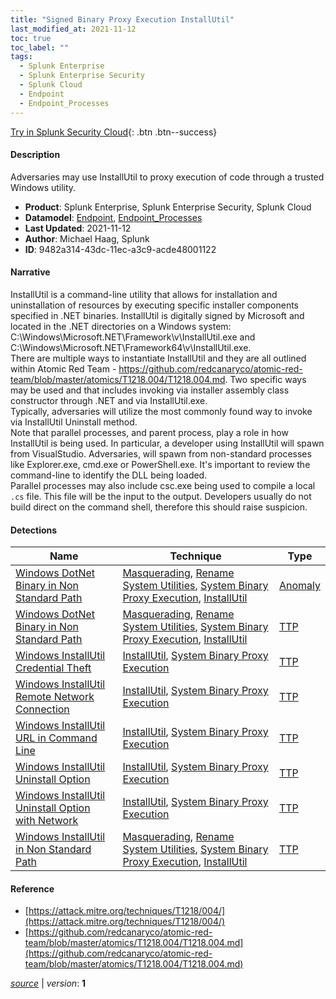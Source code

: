 ```yaml
---
title: "Signed Binary Proxy Execution InstallUtil"
last_modified_at: 2021-11-12
toc: true
toc_label: ""
tags:
  - Splunk Enterprise
  - Splunk Enterprise Security
  - Splunk Cloud
  - Endpoint
  - Endpoint_Processes
---
```


[Try in Splunk Security Cloud](https://www.splunk.com/en_us/cyber-security.html){: .btn .btn--success}

#### Description

Adversaries may use InstallUtil to proxy execution of code through a trusted Windows utility.

- **Product**: Splunk Enterprise, Splunk Enterprise Security, Splunk Cloud
- **Datamodel**: [Endpoint](https://docs.splunk.com/Documentation/CIM/latest/User/Endpoint), [Endpoint_Processes](https://docs.splunk.com/Documentation/CIM/latest/User/EndpointProcesses)
- **Last Updated**: 2021-11-12
- **Author**: Michael Haag, Splunk
- **ID**: 9482a314-43dc-11ec-a3c9-acde48001122

#### Narrative

InstallUtil is a command-line utility that allows for installation and uninstallation of resources by executing specific installer components specified in .NET binaries. InstallUtil is digitally signed by Microsoft and located in the .NET directories on a Windows system: C:\Windows\Microsoft.NET\Framework\v\InstallUtil.exe and C:\Windows\Microsoft.NET\Framework64\v\InstallUtil.exe. \
There are multiple ways to instantiate InstallUtil and they are all outlined within Atomic Red Team - https://github.com/redcanaryco/atomic-red-team/blob/master/atomics/T1218.004/T1218.004.md. Two specific ways may be used and that includes invoking via  installer assembly class constructor through .NET and via InstallUtil.exe. \
Typically, adversaries will utilize the most commonly found way to invoke via InstallUtil Uninstall method. \
Note that parallel processes, and parent process, play a role in how InstallUtil is being used. In particular, a developer using InstallUtil will spawn from VisualStudio. Adversaries, will spawn from non-standard processes like Explorer.exe, cmd.exe or PowerShell.exe. It's important to review the command-line to identify the DLL being loaded. \
Parallel processes may also include csc.exe being used to compile a local `.cs` file. This file will be the input to the output. Developers usually do not build direct on the command shell, therefore this should raise suspicion.

#### Detections

| Name        | Technique   | Type         |
| ----------- | ----------- |--------------|
| [Windows DotNet Binary in Non Standard Path](/endpoint/windows_dotnet_binary_in_non_standard_path/) | [Masquerading](/tags/#masquerading), [Rename System Utilities](/tags/#rename-system-utilities), [System Binary Proxy Execution](/tags/#system-binary-proxy-execution), [InstallUtil](/tags/#installutil) | [Anomaly](https://github.com/splunk/security_content/wiki/Detection-Analytic-Types) |
| [Windows DotNet Binary in Non Standard Path](/endpoint/windows_dotnet_binary_in_non_standard_path/) | [Masquerading](/tags/#masquerading), [Rename System Utilities](/tags/#rename-system-utilities), [System Binary Proxy Execution](/tags/#system-binary-proxy-execution), [InstallUtil](/tags/#installutil) | [TTP](https://github.com/splunk/security_content/wiki/Detection-Analytic-Types) |
| [Windows InstallUtil Credential Theft](/endpoint/windows_installutil_credential_theft/) | [InstallUtil](/tags/#installutil), [System Binary Proxy Execution](/tags/#system-binary-proxy-execution) | [TTP](https://github.com/splunk/security_content/wiki/Detection-Analytic-Types) |
| [Windows InstallUtil Remote Network Connection](/endpoint/windows_installutil_remote_network_connection/) | [InstallUtil](/tags/#installutil), [System Binary Proxy Execution](/tags/#system-binary-proxy-execution) | [TTP](https://github.com/splunk/security_content/wiki/Detection-Analytic-Types) |
| [Windows InstallUtil URL in Command Line](/endpoint/windows_installutil_url_in_command_line/) | [InstallUtil](/tags/#installutil), [System Binary Proxy Execution](/tags/#system-binary-proxy-execution) | [TTP](https://github.com/splunk/security_content/wiki/Detection-Analytic-Types) |
| [Windows InstallUtil Uninstall Option](/endpoint/windows_installutil_uninstall_option/) | [InstallUtil](/tags/#installutil), [System Binary Proxy Execution](/tags/#system-binary-proxy-execution) | [TTP](https://github.com/splunk/security_content/wiki/Detection-Analytic-Types) |
| [Windows InstallUtil Uninstall Option with Network](/endpoint/windows_installutil_uninstall_option_with_network/) | [InstallUtil](/tags/#installutil), [System Binary Proxy Execution](/tags/#system-binary-proxy-execution) | [TTP](https://github.com/splunk/security_content/wiki/Detection-Analytic-Types) |
| [Windows InstallUtil in Non Standard Path](/endpoint/windows_installutil_in_non_standard_path/) | [Masquerading](/tags/#masquerading), [Rename System Utilities](/tags/#rename-system-utilities), [System Binary Proxy Execution](/tags/#system-binary-proxy-execution), [InstallUtil](/tags/#installutil) | [TTP](https://github.com/splunk/security_content/wiki/Detection-Analytic-Types) |

#### Reference

* [https://attack.mitre.org/techniques/T1218/004/](https://attack.mitre.org/techniques/T1218/004/)
* [https://github.com/redcanaryco/atomic-red-team/blob/master/atomics/T1218.004/T1218.004.md](https://github.com/redcanaryco/atomic-red-team/blob/master/atomics/T1218.004/T1218.004.md)



[*source*](https://github.com/splunk/security_content/tree/develop/stories/signed_binary_proxy_execution_installutil.yml) \| *version*: **1**